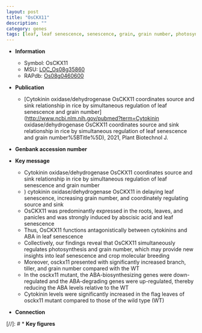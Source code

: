 ```yaml
---
layout: post
title: "OsCKX11"
description: ""
category: genes
tags: [leaf, leaf senescence, senescence, grain, grain number, photosynthesis,  ABA , cytokinin, breeding, abscisic acid, ABA]
---
```


* **Information**  
    + Symbol: OsCKX11  
    + MSU: [LOC_Os08g35860](http://rice.uga.edu/cgi-bin/ORF_infopage.cgi?orf=LOC_Os08g35860)  
    + RAPdb: [Os08g0460600](http://rapdb.dna.affrc.go.jp/viewer/gbrowse_details/irgsp1?name=Os08g0460600)  

* **Publication**  
    + [Cytokinin oxidase/dehydrogenase OsCKX11 coordinates source and sink relationship in rice by simultaneous regulation of leaf senescence and grain number](http://www.ncbi.nlm.nih.gov/pubmed?term=Cytokinin oxidase/dehydrogenase OsCKX11 coordinates source and sink relationship in rice by simultaneous regulation of leaf senescence and grain number%5BTitle%5D), 2021, Plant Biotechnol J.

* **Genbank accession number**  

* **Key message**  
    + Cytokinin oxidase/dehydrogenase OsCKX11 coordinates source and sink relationship in rice by simultaneous regulation of leaf senescence and grain number
    + ) cytokinin oxidase/dehydrogenase OsCKX11 in delaying leaf senescence, increasing grain number, and coordinately regulating source and sink
    + OsCKX11 was predominantly expressed in the roots, leaves, and panicles and was strongly induced by abscisic acid and leaf senescence
    + Thus, OsCKX11 functions antagonistically between cytokinins and ABA in leaf senescence
    + Collectively, our findings reveal that OsCKX11 simultaneously regulates photosynthesis and grain number, which may provide new insights into leaf senescence and crop molecular breeding
    + Moreover, osckx11 presented with significantly increased branch, tiller, and grain number compared with the WT
    + In the osckx11 mutant, the ABA-biosynthesizing genes were down-regulated and the ABA-degrading genes were up-regulated, thereby reducing the ABA levels relative to the WT
    + Cytokinin levels were significantly increased in the flag leaves of osckx11 mutant compared to those of the wild type (WT)

* **Connection**  

[//]: # * **Key figures**  


